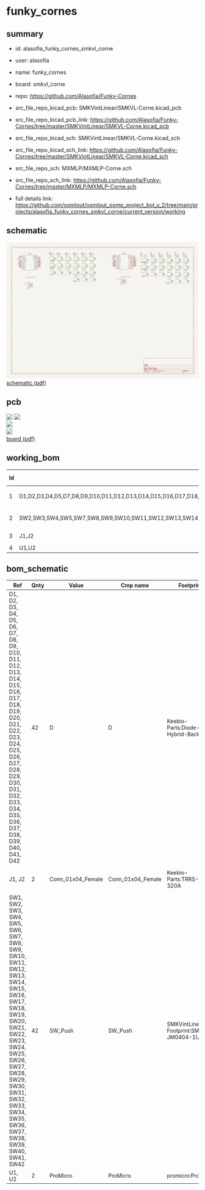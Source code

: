 # funky_cornes
 
## summary 
* id: alasofia_funky_cornes_smkvl_corne
* user: alasofia
* name: funky_cornes
* board: smkvl_corne
* repo: https://github.com/Alasofia/Funky-Cornes
* src_file_repo_kicad_pcb: SMKVintLinear/SMKVL-Corne.kicad_pcb
* src_file_repo_kicad_pcb_link: https://github.com/Alasofia/Funky-Cornes/tree/master/SMKVintLinear/SMKVL-Corne.kicad_pcb
* src_file_repo_kicad_sch: SMKVintLinear/SMKVL-Corne.kicad_sch
* src_file_repo_kicad_sch_link: https://github.com/Alasofia/Funky-Cornes/tree/master/SMKVintLinear/SMKVL-Corne.kicad_sch

* src_file_repo_sch: MXMLP/MXMLP-Corne.sch
* src_file_repo_sch_link: https://github.com/Alasofia/Funky-Cornes/tree/master/MXMLP/MXMLP-Corne.sch
* full details link: https://github.com/oomlout/oomlout_oomp_project_bot_v_2/tree/main/projects/alasofia_funky_cornes_smkvl_corne/current_version/working  

## schematic  
![](working_schematic_600.png)  
[schematic (pdf)](working_schematic.pdf) 






















## pcb  
![](working_3d_600.png) 
![](working_3d_front_600.png)  
![](working_3d_back_600.png)  
![](working_600.png)  
[board (pdf)](working.pdf)  

## working_bom
| Id | Designator | Footprint | Quantity | Designation | Supplier and ref |  | None | 
| --- | --- | --- | --- | --- | --- | --- | --- | 
| 1 | D1,D2,D3,D4,D5,D7,D8,D9,D10,D11,D12,D13,D14,D15,D16,D17,D18,D19,D20,D21,D23,D24,D25,D27,D29,D30,D31,D32,D33,D34,D35,D36,D37,D38,D39,D40,D41,D42,D22,D6,D28,D26 | Diode-Hybrid-Back | 42 | D |  |  | [''] | 
| 2 | SW2,SW3,SW4,SW5,SW7,SW8,SW9,SW10,SW11,SW12,SW13,SW14,SW15,SW16,SW17,SW18,SW19,SW20,SW21,SW42,SW37,SW38,SW39,SW40,SW41,SW25,SW26,SW28,SW24,SW29,SW35,SW36,SW22,SW23,SW30,SW31,SW32,SW33,SW34,SW1,SW6,SW27 | SMK-JM0404-1U | 42 | SW_Push |  |  | [''] | 
| 3 | J1,J2 | TRRS-PJ-320A | 2 | Conn_01x04_Female |  |  | [''] | 
| 4 | U1,U2 | ProMicro | 2 | ProMicro |  |  | [''] | 


## bom_schematic
| Ref | Qnty | Value | Cmp name | Footprint | Description | Vendor | DNP | 
| --- | --- | --- | --- | --- | --- | --- | --- | 
| D1, D2, D3, D4, D5, D6, D7, D8, D9, D10, D11, D12, D13, D14, D15, D16, D17, D18, D19, D20, D21, D22, D23, D24, D25, D26, D27, D28, D29, D30, D31, D32, D33, D34, D35, D36, D37, D38, D39, D40, D41, D42 | 42 | D | D | Keebio-Parts:Diode-Hybrid-Back | Diode |  |  | 
| J1, J2 | 2 | Conn_01x04_Female | Conn_01x04_Female | Keebio-Parts:TRRS-PJ-320A | Generic connector, single row, 01x04, script generated (kicad-library-utils/schlib/autogen/connector/) |  |  | 
| SW1, SW2, SW3, SW4, SW5, SW6, SW7, SW8, SW9, SW10, SW11, SW12, SW13, SW14, SW15, SW16, SW17, SW18, SW19, SW20, SW21, SW22, SW23, SW24, SW25, SW26, SW27, SW28, SW29, SW30, SW31, SW32, SW33, SW34, SW35, SW36, SW37, SW38, SW39, SW40, SW41, SW42 | 42 | SW_Push | SW_Push | SMKVintLinear-Footprint:SMK-JM0404-1U | Push button switch, generic, two pins |  |  | 
| U1, U2 | 2 | ProMicro | ProMicro | promicro:ProMicro |  |  |  | 



